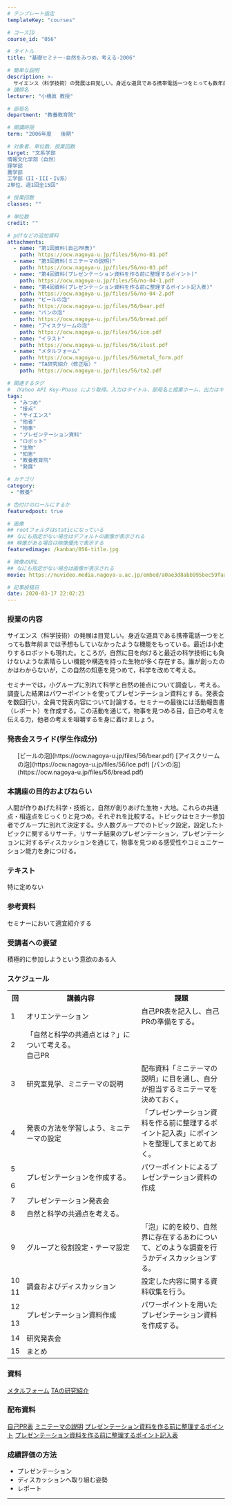 ```yaml
---
# テンプレート指定
templateKey: "courses"

# コースID
course_id: "056"

# タイトル
title: "基礎セミナー-自然をみつめ，考える-2006"

# 簡単な説明
description: >-
  サイエンス（科学技術）の発展は目覚しい。身近な道具である携帯電話一つをとっても数年前までは予想もしていなかったような機能をもっている。最近は小走りするロボットも現れた。ところが，自然に目を向けると最近の科学技術にも負けないような素晴らしい機能や構造を持った生物が多く存在する。誰が創ったのかはわからないが，この自然の知恵を見つめて，科学を改めて考える。 セミナーでは，小グループに別れて科学と自然 ....
# 講師名
lecturer: "小橋眞 教授"

# 部局名
department: "教養教育院"

# 開講時限
term: "2006年度	後期"

# 対象者、単位数、授業回数
target: "文系学部
情報文化学部（自然）
理学部
農学部
工学部（II・III・IV系）
2単位、週1回全15回"

# 授業回数
classes: ""

# 単位数
credit: ""

# pdfなどの追加資料
attachments:
  - name: "第1回資料(自己PR表)" 
    path: https://ocw.nagoya-u.jp/files/56/no-01.pdf
  - name: "第3回資料(ミニテーマの説明)" 
    path: https://ocw.nagoya-u.jp/files/56/no-03.pdf
  - name: "第4回資料(プレゼンテーション資料を作る前に整理するポイント)" 
    path: https://ocw.nagoya-u.jp/files/56/no-04-1.pdf
  - name: "第4回資料(プレゼンテーション資料を作る前に整理するポイント記入表)" 
    path: https://ocw.nagoya-u.jp/files/56/no-04-2.pdf
  - name: "ビールの泡" 
    path: https://ocw.nagoya-u.jp/files/56/bear.pdf
  - name: "パンの泡" 
    path: https://ocw.nagoya-u.jp/files/56/bread.pdf
  - name: "アイスクリームの泡" 
    path: https://ocw.nagoya-u.jp/files/56/ice.pdf
  - name: "イラスト" 
    path: https://ocw.nagoya-u.jp/files/56/ilust.pdf
  - name: "メタルフォーム" 
    path: https://ocw.nagoya-u.jp/files/56/metal_form.pdf
  - name: "TA研究紹介（修正版）" 
    path: https://ocw.nagoya-u.jp/files/56/ta2.pdf

# 関連するタグ
# （Yahoo API Key-Phase により取得。入力はタイトル、部局名と授業ホーム、出力はキーフレーズ（tags））
tags:
  - "みつめ"
  - "接点"
  - "サイエンス"
  - "他者"
  - "物事"
  - "プレゼンテーション資料"
  - "ロボット"
  - "生物"
  - "知恵"
  - "教養教育院"
  - "発展"

# カテゴリ
category:
 - "教養"

# 色付けのロールにするか
featuredpost: true

# 画像
## rootフォルダはstaticになっている
## なにも指定がない場合はデフォルトの画像が表示される
## 映像がある場合は映像優先で表示する
featuredimage: /kanban/056-title.jpg

# 映像のURL
## なにも指定がない場合は画像が表示される
movie: https://nuvideo.media.nagoya-u.ac.jp/embed/a0ae3d8abb995bec59faae0c41fdd486e08d9d1f

# 記事投稿日
date: 2020-03-17 22:02:23
---
```


### 授業の内容

サイエンス（科学技術）の発展は目覚しい。身近な道具である携帯電話一つをとっても数年前までは予想もしていなかったような機能をもっている。最近は小走りするロボットも現れた。ところが，自然に目を向けると最近の科学技術にも負けないような素晴らしい機能や構造を持った生物が多く存在する。誰が創ったのかはわからないが，この自然の知恵を見つめて，科学を改めて考える。

セミナーでは，小グループに別れて科学と自然の接点について調査し，考える。調査した結果はパワーポイントを使ってプレゼンテーション資料とする。発表会を数回行い，全員で発表内容について討論する。セミナーの最後には活動報告書（レポート）を作成する。この活動を通じて，物事を見つめる目，自己の考えを伝える力，他者の考えを咀嚼するを身に着けましょう。





<h3>
発表会スライド(学生作成分)
</h3>

<ul>
[ビールの泡](https://ocw.nagoya-u.jp/files/56/bear.pdf) [アイスクリームの泡](https://ocw.nagoya-u.jp/files/56/ice.pdf) [パンの泡](https://ocw.nagoya-u.jp/files/56/bread.pdf) </ul>




### 本講座の目的およびねらい

人間が作りあげた科学・技術と，自然が創りあげた生物・大地。これらの共通点・相違点をじっくりと見つめ，それぞれを比較する。トピックはセミナー参加者でグループに別れて決定する。少人数グループでのトピック設定，設定したトピックに関するリサーチ，リサーチ結果のプレゼンテーション，プレゼンテーションに対するディスカッションを通じて，物事を見つめる感受性やコミュニケーション能力を身につける。

### テキスト

特に定めない

### 参考資料

セミナーにおいて適宜紹介する

### 受講者への要望

積極的に参加しようという意欲のある人


<h3>スケジュール</h3>

<table class="basic" width="450">

<tr>
<th width="20" class="center">回</th>
<th width="250" class="center">講義内容</th>
<th class="center">課題</th>
</tr>

<tr>
<td class="center">1</td>
<td>オリエンテーション</td>
<td>自己PR表を記入し、自己PRの準備をする。</td>
</tr>


<tr>
<td class="center">2</td>
<td>「自然と科学の共通点とは？」について考える。<br>
自己PR</td>
<td></td>
</tr>


<tr>
<td class="center">3</td>
<td>研究室見学、ミニテーマの説明</td>
<td>配布資料「ミニテーマの説明」に目を通し、自分が担当するミニテーマを決めておく。</td>
</tr>

<tr>
<td class="center">4</td>
<td>発表の方法を学習しよう、ミニテーマの設定</td>
<td>「プレゼンテーション資料を作る前に整理するポイント記入表」にポイントを整理してまとめておく。</td>
</tr>

<tr>
<td class="center">5</td>
<td rowspan=2>プレゼンテーションを作成する。</td>
<td rowspan=2>パワーポイントによるプレゼンテーション資料の作成</td>
</tr>

<tr>
<td class="center">6</td>
</tr>

<tr>
<td class="center">7</td>
<td>プレゼンテーション発表会</td>
<td></td>
</tr>

<tr>
<td class="center">8</td>
<td>自然と科学の共通点を考える。</td>
<td></td>
</tr>

<tr>
<td class="center">9</td>
<td>グループと役割設定・テーマ設定</td>
<td>「泡」に的を絞り、自然界に存在するあわについて、どのような調査を行うかディスカッションする。</td>
</tr>

<tr>
<td class="center">10</td>
<td rowspan=2>調査およびディスカッション</td>
<td rowspan=2>設定した内容に関する資料収集を行う。</td>
</tr>

<tr>
<td class="center">11</td>
</tr>

<tr>
<td class="center">12</td>
<td rowspan=2>プレゼンテーション資料作成</td>
<td rowspan=2>パワーポイントを用いたプレゼンテーション資料を作成する。</td>
</tr>

<tr>
<td class="center">13</td>
</tr>

<tr>
<td class="center">14</td>
<td>研究発表会</td>
<td></td>
</tr>

<tr>
<td class="center">15</td>
<td>まとめ</td>
<td></td>
</tr>

</table>


### 資料

[メタルフォーム](https://ocw.nagoya-u.jp/files/56/metal_form.pdf) [TAの研究紹介](https://ocw.nagoya-u.jp/files/56/ta2.pdf) 
### 配布資料

[自己PR表](https://ocw.nagoya-u.jp/files/56/no-01.pdf) [ミニテーマの説明](https://ocw.nagoya-u.jp/files/56/no-03.pdf) [プレゼンテーション資料を作る前に整理するポイント](https://ocw.nagoya-u.jp/files/56/no-04-1.pdf) [プレゼンテーション資料を作る前に整理するポイント記入表](https://ocw.nagoya-u.jp/files/56/no-04-2.pdf) 




### 成績評価の方法

* プレゼンテーション
* ディスカッションへ取り組む姿勢
* レポート



-----